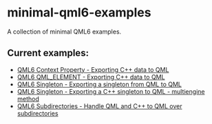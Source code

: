 # minimal-qml6-examples
A collection of minimal QML6 examples.

## Current examples:

* [QML6 Context Property - Exporting C++ data to QML]()
* [QML6 QML_ELEMENT - Exporting C++ data to QML]()
* [QML6 Singleton - Exporting a singleton from QML to QML]()
* [QML6 Singleton - Exporting a C++ singleton to QML - multiengine method]()
* [QML6 Subdirectories - Handle QML and C++ to QML over subdirectories]()
